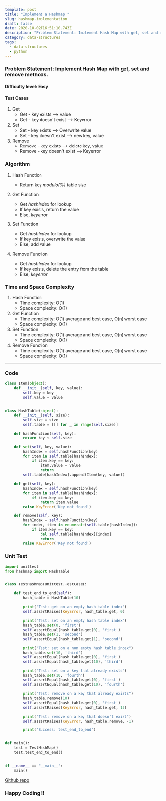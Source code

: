 ```yaml
---
template: post
title: "Implement a Hashmap "
slug: hashmap-implementation
draft: false
date: 2020-10-02T16:51:10.743Z
description: "Problem Statement: Implement Hash Map with get, set and remove methods."
category: data-structures
tags:
  - data-structures
  - python
---
```

### Problem Statement: Implement Hash Map with get, set and remove methods.
#### Difficulty level: Easy

#### Test Cases
1. Get
    * Get - key exists --> value
    * Get - key doesn't exist --> Keyerror 
2. Set
    * Set - key exists --> Overwrite value
    * Set - key doesn't exist --> new key, value
3. Remove
    * Remove - key exists --> delete key, value
    * Remove - key doesn't exist --> Keyerror

### Algorithm
1. Hash Function
    * Return key *modulo(%)* table size

2. Get Function
    * Get *hashIndex* for lookup
    * If key exists, return the value
    * Else, *keyerror*
3. Set Function
    * Get *hashIndex* for lookup
    * If key exists, overwrite the value
    * Else, add value
4. Remove Function
    * Get *hashIndex* for lookup
    * If key exists, delete the entry from the table
    * Else, *keyerror*

### Time and Space Complexity
1. Hash Function
    * Time complexity: O(1)
    * Space complexity: O(1)
2. Get Function
    * Time complexity: O(1) average and best case, O(n) worst case
    * Space complexity: O(1)
3. Set Function
    * Time complexity: O(1) average and best case, O(n) worst case
    * Space complexity: O(1)
4. Remove Function
    * Time complexity: O(1) average and best case, O(n) worst case
    * Space complexity: O(1)

***

### Code
```python
class Item(object):
    def __init__(self, key, value):
        self.key = key
        self.value = value


class HashTable(object):
    def __init__(self, size):
        self.size = size
        self.table = [[] for _ in range(self.size)]

    def hashFunction(self, key):
        return key % self.size

    def set(self, key, value):
        hashIndex = self.hashFunction(key)
        for item in self.table[hashIndex]:
            if item.key == key:
                item.value = value
                return
        self.table[hashIndex].append(Item(key, value))

    def get(self, key):
        hashIndex = self.hashFunction(key)
        for item in self.table[hashIndex]:
            if item.key == key:
                return item.value
        raise KeyError('Key not found')

    def remove(self, key):
        hashIndex = self.hashFunction(key)
        for index, item in enumerate(self.table[hashIndex]):
            if item.key == key:
                del self.table[hashIndex][index]
                return
        raise KeyError('Key not found')
```

### Unit Test
```python
import unittest
from hashmap import HashTable


class TestHashMap(unittest.TestCase):

    def test_end_to_end(self):
        hash_table = HashTable(10)

        print("Test: get on an empty hash table index")
        self.assertRaises(KeyError, hash_table.get, 0)

        print("Test: set on an empty hash table index")
        hash_table.set(0, 'first')
        self.assertEqual(hash_table.get(0), 'first')
        hash_table.set(1, 'second')
        self.assertEqual(hash_table.get(1), 'second')

        print("Test: set on a non empty hash table index")
        hash_table.set(10, 'third')
        self.assertEqual(hash_table.get(0), 'first')
        self.assertEqual(hash_table.get(10), 'third')

        print("Test: set on a key that already exists")
        hash_table.set(10, 'fourth')
        self.assertEqual(hash_table.get(0), 'first')
        self.assertEqual(hash_table.get(10), 'fourth')

        print("Test: remove on a key that already exists")
        hash_table.remove(10)
        self.assertEqual(hash_table.get(0), 'first')
        self.assertRaises(KeyError, hash_table.get, 10)

        print("Test: remove on a key that doesn't exist")
        self.assertRaises(KeyError, hash_table.remove, -1)

        print('Success: test_end_to_end')


def main():
    test = TestHashMap()
    test.test_end_to_end()


if __name__ == "__main__":
    main()
```

[Github repo](https://github.com/Codewithml/coding-problems-solutions/tree/master/arrays/hashmap)

### Happy Coding !!